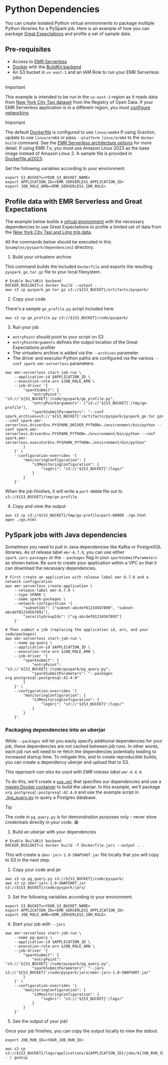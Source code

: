 # Python Dependencies

You can create isolated Python virtual environments to package multiple Python libraries for a PySpark job. Here is an example of how you can package [Great Expectations](https://greatexpectations.io/) and profile a set of sample data.

## Pre-requisites

- Access to [EMR Serverless](https://docs.aws.amazon.com/emr/latest/EMR-Serverless-UserGuide/setting-up.html)
- [Docker](https://www.docker.com/get-started) with the [BuildKit backend](https://docs.docker.com/engine/reference/builder/#buildkit)
- An S3 bucket in `us-east-1` and an IAM Role to run your EMR Serverless jobs

> [!IMPORTANT]
> This example is intended to be run in the `us-east-1` region as it reads data from [New York City Taxi dataset](https://registry.opendata.aws/nyc-tlc-trip-records-pds/) from the Registry of Open Data. If your EMR Serverless application is in a different region, you must [configure networking](https://docs.aws.amazon.com/emr/latest/EMR-Serverless-UserGuide/vpc-access.html).

> [!IMPORTANT]
> The default [Dockerfile](./Dockerfile) is configured to use `linux/amd64`
> If using Graviton, update to use `linux/arm64` or pass `--platform linux/arm64` to the `docker build` command. See the [EMR Serverless architecture options](https://docs.aws.amazon.com/emr/latest/EMR-Serverless-UserGuide/architecture.html) for more detail.
> If using EMR 7.x, you must use Amazon Linux 2023 as the base image instead of Amazon Linux 2. A sample file is provided in [Dockerfile.al2023](./Dockerfile.al2023).

Set the following variables according to your environment.

```shell
export S3_BUCKET=<YOUR_S3_BUCKET_NAME>
export APPLICATION_ID=<EMR_SERVERLESS_APPLICATION_ID>
export JOB_ROLE_ARN=<EMR_SERVERLESS_IAM_ROLE>
```

## Profile data with EMR Serverless and Great Expectations

The example below builds a [virtual environment](https://virtualenv.pypa.io/en/latest/) with the necessary dependencies to use Great Expectations to profile a limited set of data from the [New York City Taxi and Limo trip data](https://registry.opendata.aws/nyc-tlc-trip-records-pds/). 

All the commands below should be executed in this (`examples/pyspark/dependencies`) directory.

1. Build your virtualenv archive

This command builds the included `Dockerfile` and exports the resulting `pyspark_ge.tar.gz` file to your local filesystem.

```shell
# Enable BuildKit backend
DOCKER_BUILDKIT=1 docker build --output . .
aws s3 cp pyspark_ge.tar.gz s3://${S3_BUCKET}/artifacts/pyspark/
```

2. Copy your code

There's a sample `ge_profile.py` script included here.

```shell
aws s3 cp ge_profile.py s3://${S3_BUCKET}/code/pyspark/
```

3. Run your job

- `entryPoint` should point to your script on S3
- `entryPointArguments` defines the output location of the Great Expectations profiler
- The virtualenv archive is added via the `--archives` parameter
- The driver and executor Python paths are configured via the various `--conf spark.emr-serverless` parameters

```shell
aws emr-serverless start-job-run \
    --application-id $APPLICATION_ID \
    --execution-role-arn $JOB_ROLE_ARN \
    --job-driver '{
        "sparkSubmit": {
            "entryPoint": "s3://'${S3_BUCKET}'/code/pyspark/ge_profile.py",
            "entryPointArguments": ["s3://'${S3_BUCKET}'/tmp/ge-profile"],
            "sparkSubmitParameters": "--conf spark.archives=s3://'${S3_BUCKET}'/artifacts/pyspark/pyspark_ge.tar.gz#environment --conf spark.emr-serverless.driverEnv.PYSPARK_DRIVER_PYTHON=./environment/bin/python --conf spark.emr-serverless.driverEnv.PYSPARK_PYTHON=./environment/bin/python --conf spark.emr-serverless.executorEnv.PYSPARK_PYTHON=./environment/bin/python"
        }
    }' \
    --configuration-overrides '{
        "monitoringConfiguration": {
            "s3MonitoringConfiguration": {
                "logUri": "s3://'${S3_BUCKET}'/logs/"
            }
        }
    }'
```

When the job finishes, it will write a `part-00000` file out to `s3://${S3_BUCKET}/tmp/ge-profile`.

4. Copy and view the output

```shell
aws s3 cp s3://${S3_BUCKET}/tmp/ge-profile/part-00000 ./ge.html
open ./ge.html
```

## PySpark jobs with Java dependencies

Sometimes you need to pull in Java dependencies like Kafka or PostgreSQL libraries. As of release label `emr-6.7.0`, you can use either `spark.jars.packages` or the `--packages` flag in your `sparkSubmitParameters` as shown below. Be sure to create your application within a VPC so that it can download the necessary dependencies.

```shell
# First create an application with release label emr-6.7.0 and a network configuration
aws emr-serverless create-application \
    --release-label emr-6.7.0 \
    --type SPARK \
    --name spark-packages \
    --network-configuration '{
        "subnetIds": ["subnet-abcdef01234567890", "subnet-abcdef01234567891"],
        "securityGroupIds": ["sg-abcdef01234567893"]
    }'

# Then submit a job (replacing the application id, arn, and your code/packages)
aws emr-serverless start-job-run \
    --name pg-query \
    --application-id $APPLICATION_ID \
    --execution-role-arn $JOB_ROLE_ARN \
    --job-driver '{
        "sparkSubmit": {
            "entryPoint": "s3://'${S3_BUCKET}'/code/pyspark/pg_query.py",
            "sparkSubmitParameters": "--packages org.postgresql:postgresql:42.4.0"
        }
    }' \
    --configuration-overrides '{
        "monitoringConfiguration": {
            "s3MonitoringConfiguration": {
                "logUri": "s3://'${S3_BUCKET}'/logs/"
            }
        }
    }'
```

### Packaging dependencies into an uberjar

While `--packages` will let you easily specify additional dependencies for your job, these dependencies are not cached between job runs. In other words, each job run will need to re-fetch the dependencies potentially leading to increased startup time. To mitigate this, and to create reproducible builds, you can create a dependency uberjar and upload that to S3.

_This approach can also be used with EMR release label `emr-6.6.0`._

To do this, we'll create a [`pom.xml`](./pom.xml) that specifies our dependencies and use a [maven Docker container](./Dockerfile.jars) to build the uberjar. In this example, we'll package `org.postgresql:postgresql:42.4.0` and use the example script in [./pg_query.py](./pg_query.py) to query a Postgres database.

> [!TIP]
> The code in `pg_query.py` is for demonstration purposes only - never store credentials directly in your code. 😁

1. Build an uberjar with your dependencies

```shell
# Enable BuildKit backend
DOCKER_BUILDKIT=1 docker build -f Dockerfile.jars --output . .
```

This will create a `uber-jars-1.0-SNAPSHOT.jar` file locally that you will copy to S3 in the next step.

2. Copy your code and jar

```shell
aws s3 cp pg_query.py s3://${S3_BUCKET}/code/pyspark/
aws s3 cp uber-jars-1.0-SNAPSHOT.jar s3://${S3_BUCKET}/code/pyspark/jars/
```

3. Set the following variables according to your environment.

```shell
export S3_BUCKET=<YOUR_S3_BUCKET_NAME>
export APPLICATION_ID=<EMR_SERVERLESS_APPLICATION_ID>
export JOB_ROLE_ARN=<EMR_SERVERLESS_IAM_ROLE>
```

4. Start your job with `--jars`

```shell
aws emr-serverless start-job-run \
    --name pg-query \
    --application-id $APPLICATION_ID \
    --execution-role-arn $JOB_ROLE_ARN \
    --job-driver '{
        "sparkSubmit": {
            "entryPoint": "s3://'${S3_BUCKET}'/code/pyspark/pg_query.py",
            "sparkSubmitParameters": "--jars s3://'${S3_BUCKET}'/code/pyspark/jars/uber-jars-1.0-SNAPSHOT.jar"
        }
    }' \
    --configuration-overrides '{
        "monitoringConfiguration": {
            "s3MonitoringConfiguration": {
                "logUri": "s3://'${S3_BUCKET}'/logs/"
            }
        }
    }'
```

5. See the output of your job!

Once your job finishes, you can copy the output locally to view the stdout.

```shell
export JOB_RUN_ID=<YOUR_JOB_RUN_ID>

aws s3 cp s3://${S3_BUCKET}/logs/applications/${APPLICATION_ID}/jobs/${JOB_RUN_ID}/SPARK_DRIVER/stdout.gz - | gunzip 
```
